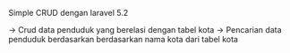 Simple CRUD dengan laravel 5.2

-> Crud data penduduk yang berelasi dengan tabel kota
-> Pencarian data penduduk berdasarkan berdasarkan nama kota dari tabel kota
